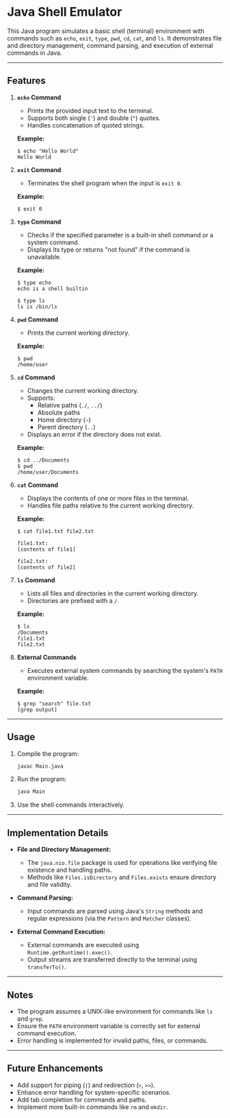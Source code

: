 # Java Shell Emulator

This Java program simulates a basic shell (terminal) environment with commands such as `echo`, `exit`, `type`, `pwd`, `cd`, `cat`, and `ls`. It demonstrates file and directory management, command parsing, and execution of external commands in Java.

---

## Features

1. **`echo` Command**
   - Prints the provided input text to the terminal.
   - Supports both single (`'`) and double (`"`) quotes.
   - Handles concatenation of quoted strings.

   **Example:**
   ```
   $ echo "Hello World"
   Hello World
   ```

2. **`exit` Command**
   - Terminates the shell program when the input is `exit 0`.

   **Example:**
   ```
   $ exit 0
   ```

3. **`type` Command**
   - Checks if the specified parameter is a built-in shell command or a system command.
   - Displays its type or returns "not found" if the command is unavailable.

   **Example:**
   ```
   $ type echo
   echo is a shell builtin

   $ type ls
   ls is /bin/ls
   ```

4. **`pwd` Command**
   - Prints the current working directory.

   **Example:**
   ```
   $ pwd
   /home/user
   ```

5. **`cd` Command**
   - Changes the current working directory.
   - Supports:
     - Relative paths (`./`, `../`)
     - Absolute paths
     - Home directory (`~`)
     - Parent directory (`..`)
   - Displays an error if the directory does not exist.

   **Example:**
   ```
   $ cd ../Documents
   $ pwd
   /home/user/Documents
   ```

6. **`cat` Command**
   - Displays the contents of one or more files in the terminal.
   - Handles file paths relative to the current working directory.

   **Example:**
   ```
   $ cat file1.txt file2.txt

   file1.txt:
   [contents of file1]

   file2.txt:
   [contents of file2]
   ```

7. **`ls` Command**
   - Lists all files and directories in the current working directory.
   - Directories are prefixed with a `/`.

   **Example:**
   ```
   $ ls
   /Documents
   file1.txt
   file2.txt
   ```

8. **External Commands**
   - Executes external system commands by searching the system's `PATH` environment variable.

   **Example:**
   ```
   $ grep "search" file.txt
   [grep output]
   ```

---

## Usage

1. Compile the program:
   ```bash
   javac Main.java
   ```

2. Run the program:
   ```bash
   java Main
   ```

3. Use the shell commands interactively.

---

## Implementation Details

- **File and Directory Management:**
  - The `java.nio.file` package is used for operations like verifying file existence and handling paths.
  - Methods like `Files.isDirectory` and `Files.exists` ensure directory and file validity.

- **Command Parsing:**
  - Input commands are parsed using Java's `String` methods and regular expressions (via the `Pattern` and `Matcher` classes).

- **External Command Execution:**
  - External commands are executed using `Runtime.getRuntime().exec()`.
  - Output streams are transferred directly to the terminal using `transferTo()`.

---

## Notes

- The program assumes a UNIX-like environment for commands like `ls` and `grep`.
- Ensure the `PATH` environment variable is correctly set for external command execution.
- Error handling is implemented for invalid paths, files, or commands.

---

## Future Enhancements

- Add support for piping (`|`) and redirection (`>`, `>>`).
- Enhance error handling for system-specific scenarios.
- Add tab completion for commands and paths.
- Implement more built-in commands like `rm` and `mkdir`.

